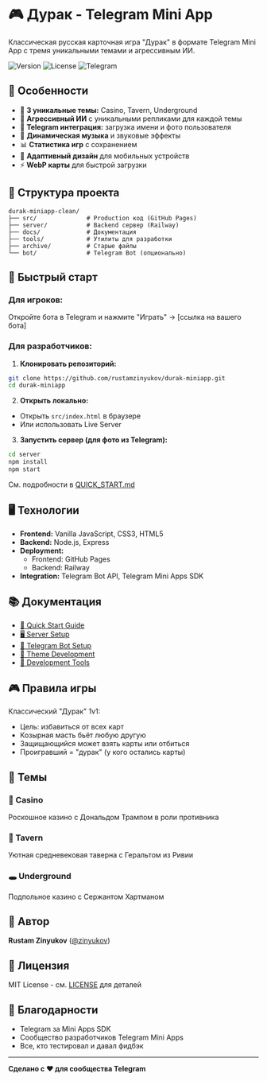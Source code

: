 # 🎮 Дурак - Telegram Mini App

Классическая русская карточная игра "Дурак" в формате Telegram Mini App с тремя уникальными темами и агрессивным ИИ.

![Version](https://img.shields.io/badge/version-1.28.0-blue)
![License](https://img.shields.io/badge/license-MIT-green)
![Telegram](https://img.shields.io/badge/Telegram-Mini%20App-blue?logo=telegram)

## 🎯 Особенности

- 🎰 **3 уникальные темы:** Casino, Tavern, Underground
- 🤖 **Агрессивный ИИ** с уникальными репликами для каждой темы
- 📱 **Telegram интеграция:** загрузка имени и фото пользователя
- 🎵 **Динамическая музыка** и звуковые эффекты
- 📊 **Статистика игр** с сохранением
- 🎨 **Адаптивный дизайн** для мобильных устройств
- ⚡ **WebP карты** для быстрой загрузки

## 📁 Структура проекта

```
durak-miniapp-clean/
├── src/              # Production код (GitHub Pages)
├── server/           # Backend сервер (Railway)
├── docs/             # Документация
├── tools/            # Утилиты для разработки
├── archive/          # Старые файлы
└── bot/              # Telegram Bot (опционально)
```

## 🚀 Быстрый старт

### Для игроков:
Откройте бота в Telegram и нажмите "Играть" → [ссылка на вашего бота]

### Для разработчиков:

1. **Клонировать репозиторий:**
```bash
git clone https://github.com/rustamzinyukov/durak-miniapp.git
cd durak-miniapp
```

2. **Открыть локально:**
- Открыть `src/index.html` в браузере
- Или использовать Live Server

3. **Запустить сервер (для фото из Telegram):**
```bash
cd server
npm install
npm start
```

См. подробности в [QUICK_START.md](docs/QUICK_START.md)

## 🖥️ Технологии

- **Frontend:** Vanilla JavaScript, CSS3, HTML5
- **Backend:** Node.js, Express
- **Deployment:** 
  - Frontend: GitHub Pages
  - Backend: Railway
- **Integration:** Telegram Bot API, Telegram Mini Apps SDK

## 📚 Документация

- [📖 Quick Start Guide](docs/QUICK_START.md)
- [🖥️ Server Setup](docs/setup/SERVER_SETUP.md)
- [🤖 Telegram Bot Setup](docs/telegram/TELEGRAM_BOT_SETUP_GUIDE.md)
- [🎨 Theme Development](docs/development/themes/THEME_UPDATE_GUIDE.md)
- [🔧 Development Tools](tools/README.md)

## 🎮 Правила игры

Классический "Дурак" 1v1:
- Цель: избавиться от всех карт
- Козырная масть бьёт любую другую
- Защищающийся может взять карты или отбиться
- Проигравший = "дурак" (у кого остались карты)

## 🌟 Темы

### 🎰 Casino
Роскошное казино с Дональдом Трампом в роли противника

### 🍺 Tavern
Уютная средневековая таверна с Геральтом из Ривии

### 🕳️ Underground
Подпольное казино с Сержантом Хартманом

## 👥 Автор

**Rustam Zinyukov** ([@zinyukov](https://t.me/zinyukov))

## 📄 Лицензия

MIT License - см. [LICENSE](LICENSE) для деталей

## 🙏 Благодарности

- Telegram за Mini Apps SDK
- Сообщество разработчиков Telegram Mini Apps
- Все, кто тестировал и давал фидбэк

---

**Сделано с ❤️ для сообщества Telegram**

